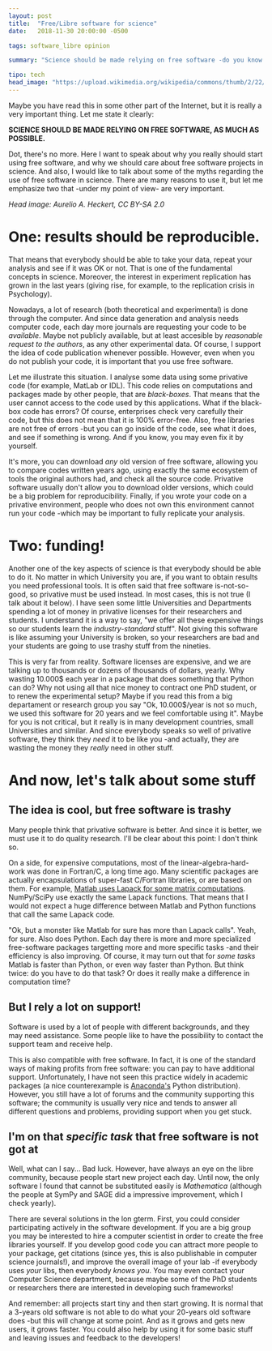 ```yaml
---
layout: post
title:  "Free/Libre software for science"
date:   2018-11-30 20:00:00 -0500

tags: software_libre opinion 

summary: "Science should be made relying on free software -do you know why?"

tipo: tech
head_image: "https://upload.wikimedia.org/wikipedia/commons/thumb/2/22/Heckert_GNU_white.svg/535px-Heckert_GNU_white.svg.png"
---
```


Maybe you have read this in some other part of the Internet, but it is really a very important thing. Let me state it clearly:

**SCIENCE SHOULD BE MADE RELYING ON FREE SOFTWARE, AS MUCH AS POSSIBLE.**

Dot, there's no more. Here I want to speak about why you really should start using free software, and why we should care about free software projects in science. And also, I would like to talk about some of the myths regarding the use of free software in science. There are many reasons to use it, but let me emphasize two that -under my point of view- are very important. 

_Head image: Aurelio A. Heckert, CC BY-SA 2.0_ 

# One: results should be reproducible.

That means that everybody should be able to take your data, repeat your analysis and see if it was OK or not. That is one of the fundamental concepts in science. Moreover, the interest in experiment replication has grown in the last years (giving rise, for example, to the replication crisis in Psychology). 

Nowadays, a lot of research (both theoretical and experimental) is done through the computer. And since data generation and analysis needs computer code, each day more journals are requesting your code to be _available_. Maybe not publicly available, but at least accesible by _reasonable request to the authors_, as any other experimental data. Of course, I support the idea of code publication whenever possible. However, even when you do not publish your code, it is important that you use free software.

Let me illustrate this situation. I analyse some data using some privative code (for example, MatLab or IDL). This code relies on computations and packages made by other people, that are _black-boxes_. That means that the user cannot access to the code used by this applications. What if the black-box code has errors? Of course, enterprises check very carefully their code, but this does not mean that it is 100% error-free. Also, free libraries are not free of errors -but you can go inside of the code, see what it does, and see if something is wrong. And if you know, you may even fix it by yourself. 

It's more, you can download _any_ old version of free software, allowing you to compare codes written years ago, using exactly the same ecosystem of tools the original authors had, and check all the source code. Privative software usually don't allow you to download older versions, which could be a big problem for reproducibility. Finally, if you wrote your code on a privative environment, people who does not own this environment cannot run your code -which may be important to fully replicate your analysis. 

# Two: funding!

Another one of the key aspects of science is that everybody should be able to do it. No matter in which University you are, if you want to obtain results you need professional tools. It is often said that free software is-not-so-good, so privative must be used instead. In most cases, this is not true (I talk about it below). I have seen some little Universities and Departments spending a lot of money in privative licenses for their researchers and students. I understand it is a way to say, "we offer all these expensive things so our students learn the _industry-standard_ stuff". Not giving this software is like assuming your University is broken, so your researchers are bad and your students are going to use trashy stuff from the nineties.

This is very far from reality. Software licenses are expensive, and we are talking up to thousands or dozens of thousands of dollars, yearly. Why wasting 10.000$ each year in a package that does something that Python can do? Why not using all that nice money to contract one PhD student, or to renew the experimental setup? Maybe if you read this from a big departament or research group you say "Ok, 10.000$/year is not so much, we used this software for 20 years and we feel comfortable using it". Maybe for you is not critical, but it really is in many development countries, small Universities and similar. And since everybody speaks so well of privative software, they think they _need_ it to be like you -and actually, they are wasting the money they _really_ need in other stuff. 

# And now, let's talk about some stuff

## The idea is cool, but free software is trashy

Many people think that privative software is better. And since it is better, we must use it to do quality research. I'll be clear about this point: I don't think so.

On a side, for expensive computations, most of the linear-algebra-hard-work was done in Fortran/C, a long time ago. Many scientific packages are actually encapsulations of super-fast C/Fortran libraries, or are based on them. For example, [Matlab uses Lapack for some matrix computations](https://es.mathworks.com/company/newsletters/articles/matlab-incorporates-lapack.html). NumPy/SciPy use exactly the same Lapack functions. That means that I would not expect a huge difference between Matlab and Python functions that call the same Lapack code. 

"Ok, but a monster like Matlab for sure has more than Lapack calls". Yeah, for sure. Also does Python. Each day there is more and more specialized free-software packages targetting more and more specific tasks -and their efficiency is also improving. Of course, it may turn out that for _some tasks_ Matlab is faster than Python, or even way faster than Python. But think twice: do you have to do that task? Or does it really make a difference in computation time?

## But I rely a lot on support!

Software is used by a lot of people with different backgrounds, and they may need assistance. Some people like to have the possibility to contact the support team and receive help.

This is also compatible with free software. In fact, it is one of the standard ways of making profits from free software: you can pay to have additional support. Unfortunately, I have not seen this practice widely in academic packages (a nice counterexample is [Anaconda's](https://www.anaconda.com/what-is-anaconda/) Python distribution). However, you still have a lot of forums and the community supporting this software; the community is usually very nice and tends to answer all different questions and problems, providing support when you get stuck.

## I'm on that _specific task_ that free software is not got at

Well, what can I say... Bad luck. However, have always an eye on the libre community, because people start new project each day. Until now, the only software I found that cannot be substituted easily is _Mathematica_ (although the people at SymPy and SAGE did a impressive improvement, which I check yearly).

There are several solutions in the lon gterm. First, you could consider participating actively in the software development. If you are a big group you may be interested to hire a computer scientist in order to create the free libraries yourself. If you develop good code you can attract more people to your package, get citations (since yes, this is also publishable in computer science journals!), and improve the overall image of your lab -if everybody uses _your_ libs, then everybody _knows you_. You may even contact your Computer Science department, because maybe some of the PhD students or researchers there are interested in developing such frameworks! 

And remember: all projects start tiny and then start growing. It is normal that a 3-years old software is not able to do what your 20-years old software does -but this will change at some point. And as it grows and gets new users, it grows faster. You could also help by using it for some basic stuff and leaving issues and feedback to the developers!













